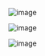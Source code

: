 ![image](https://github.com/yangshiteng/Data-Science-Learning-Path/assets/60442877/c97ec776-135d-49d6-8de1-0cad9dc3e6e9)

![image](https://github.com/yangshiteng/Data-Science-Learning-Path/assets/60442877/91ba444a-19cc-4c88-b19e-20b0176626bd)

![image](https://github.com/yangshiteng/Data-Science-Learning-Path/assets/60442877/b29a9248-98ad-4948-a683-1997f0c88cde)
